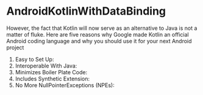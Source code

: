 # AndroidKotlinWithDataBinding

However, the fact that Kotlin will now serve as an alternative to Java is not a matter of fluke. Here are five reasons why Google made Kotlin an official Android coding language and why you should use it for your next Android project
1) Easy to Set Up:
2) Interoperable With Java:
3) Minimizes Boiler Plate Code:
4) Includes Synthetic Extension:
5) No More NullPointerExceptions (NPEs):

